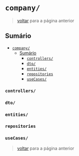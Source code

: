 <!-- markdownlint-disable MD024 -->

# `company/`

> [voltar](../c_code-analysis.md) para a página anterior

## Sumário

- [`company/`](#company)
  - [Sumário](#sumário)
    - [`controllers/`](#controllers)
    - [`dto/`](#dto)
    - [`entities/`](#entities)
    - [`repositories`](#repositories)
    - [`useCases/`](#usecases)

### `controllers/`

### `dto/`

### `entities/`

### `repositories`

### `useCases/`

> [voltar](../c_code-analysis.md) para a página anterior
